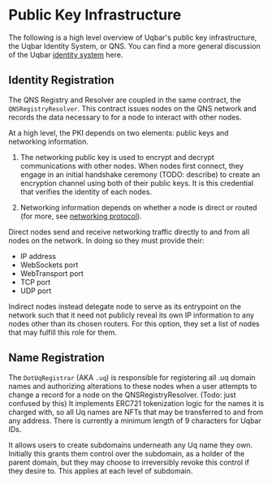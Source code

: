 # Public Key Infrastructure

The following is a high level overview of Uqbar's public key infrastructure, the Uqbar Identity System, or QNS.
You can find a more general discussion of the Uqbar [identity system](./identity_system.md) here.

## Identity Registration

The QNS Registry and Resolver are coupled in the same contract, the `QNSRegistryResolver`.
This contract issues nodes on the QNS network and records the data necessary to for a node to interact with other nodes.

At a high level, the PKI depends on two elements: public keys and networking information.

1. The networking public key is used to encrypt and decrypt communications with other nodes.
When nodes first connect, they engage in an initial handshake ceremony (TODO: describe) to create an encryption channel using both of their public keys.
It is this credential that verifies the identity of each nodes.

2. Networking information depends on whether a node is direct or routed (for more, see [networking protocol](./networking_protocol.md)).

Direct nodes send and receive networking traffic directly to and from all nodes on the network. In doing so they must provide their:
* IP address
* WebSockets port
* WebTransport port
* TCP port
* UDP port

Indirect nodes instead delegate node to serve as its entrypoint on the network such that it need not publicly reveal its own IP information to any nodes other than its chosen routers. For this option, they set a list of nodes that may fulfill this role for them.

## Name Registration

The `DotUqRegistrar` (AKA `.uq`) is responsible for registering all .uq domain names and authorizing alterations to these nodes when a user attempts to change a record for a node on the QNSRegistryResolver. (Todo: just confused by this)
It implements ERC721 tokenization logic for the names it is charged with, so all Uq names are NFTs that may be transferred to and from any address.
There is currently a minimum length of 9 characters for Uqbar IDs.

It allows users to create subdomains underneath any Uq name they own.
Initially this grants them control over the subdomain, as a holder of the parent domain, but they may choose to irreversibly revoke this control if they desire to.
This applies at each level of subdomain.
